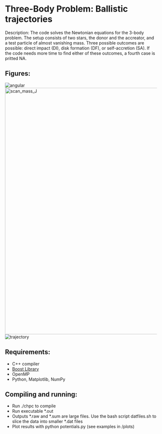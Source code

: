 Three-Body Problem: Ballistic trajectories
====

Description: The code solves the Newtonian equations for the 3-body problem. The setup consists of two stars, the donor and the accreator, and a test particle of almost vanishing mass.
Three possible outcomes are possible: direct impact (DI), disk formation (DF), or self-accretion (SA). If the code needs more time to find either of these outcomes, a fourth case is pritted NA.

## Figures:

![angular](https://github.com/ianpaga/ThreeBody/assets/57350668/ee431964-cc4c-4459-ae8e-329bfdf80160)
<img width="814" alt="scan_mass_J" src="https://github.com/ianpaga/ThreeBody/assets/57350668/61be3abb-f87e-416f-82bc-730d30516870">
![trajectory](https://github.com/ianpaga/ThreeBody/assets/57350668/caffeea7-c79d-4666-b18f-0ea6ca81faa4)

## Requirements:
- C++ compiler
- [Boost Library](https://www.boost.org/)
- OpenMP
- Python, Matplotlib, NumPy

## Compiling and running:
- Run ./chpc to compile
- Run executable *.out
- Outputs *.raw and *.sum are large files. Use the bash script datfiles.sh to slice the data into smaller *.dat files
- Plot results with python potentials.py (see examples in /plots)

